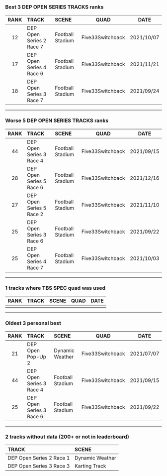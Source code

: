 ### Best 3 DEP OPEN SERIES TRACKS ranks
|RANK|TRACK|SCENE|QUAD|DATE|
|:---:|:---|:---|:---:|:---:|
|12|DEP Open Series 2 Race 7|Football Stadium|Five33Switchback|2021/10/07|
|17|DEP Open Series 4 Race 6|Football Stadium|Five33Switchback|2021/11/21|
|18|DEP Open Series 3 Race 7|Football Stadium|Five33Switchback|2021/09/24|
---
### Worse 5 DEP OPEN SERIES TRACKS ranks
|RANK|TRACK|SCENE|QUAD|DATE|
|:---:|:---|:---|:---:|:---:|
|44|DEP Open Series 3 Race 4|Football Stadium|Five33Switchback|2021/09/15|
|28|DEP Open Series 5 Race 6|Football Stadium|Five33Switchback|2021/12/16|
|27|DEP Open Series 5 Race 2|Football Stadium|Five33Switchback|2021/11/10|
|25|DEP Open Series 3 Race 6|Football Stadium|Five33Switchback|2021/09/22|
|25|DEP Open Series 4 Race 7|Football Stadium|Five33Switchback|2021/10/03|
---
### 1 tracks where TBS SPEC quad was used
|RANK|TRACK|SCENE|QUAD|DATE|
|:---:|:---|:---|:---:|:---:|
||||||
---
### Oldest 3 personal best
|RANK|TRACK|SCENE|QUAD|DATE|
|:---:|:---|:---|:---:|:---:|
|21|DEP Open Pop-Up 2|Dynamic Weather|Five33Switchback|2021/07/07|
|44|DEP Open Series 3 Race 4|Football Stadium|Five33Switchback|2021/09/15|
|25|DEP Open Series 3 Race 6|Football Stadium|Five33Switchback|2021/09/22|
---
### 2 tracks without data (200+ or not in leaderboard)
|TRACK|SCENE|
|:---|:---|
|DEP Open Series 2 Race 1|Dynamic Weather|
|DEP Open Series 3 Race 3|Karting Track|
